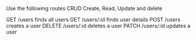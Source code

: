Use the following routes
CRUD Create, Read, Update and delete

GET /users finds all users
GET /users/:id finds user details
POST /users creates a user
DELETE /users/:id deletes a user
PATCH /users/:id updates a user
